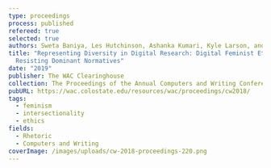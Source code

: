 ```yaml
---
type: proceedings
process: published
refereed: true
selected: true
authors: Sweta Baniya, Les Hutchinson, Ashanka Kumari, Kyle Larson, and Chris Lindgren
title: "Representing Diversity in Digital Research: Digital Feminist Ethics and
  Resisting Dominant Normatives"
date: "2019"
publisher: The WAC Clearinghouse
collection: The Proceedings of the Annual Computers and Writing Conference, 2018
pubURL: https://wac.colostate.edu/resources/wac/proceedings/cw2018/
tags:
  - feminism
  - intersectionality
  - ethics
fields:
  - Rhetoric
  - Computers and Writing
coverImage: /images/uploads/cw-2018-proceedings-220.png
---
```

